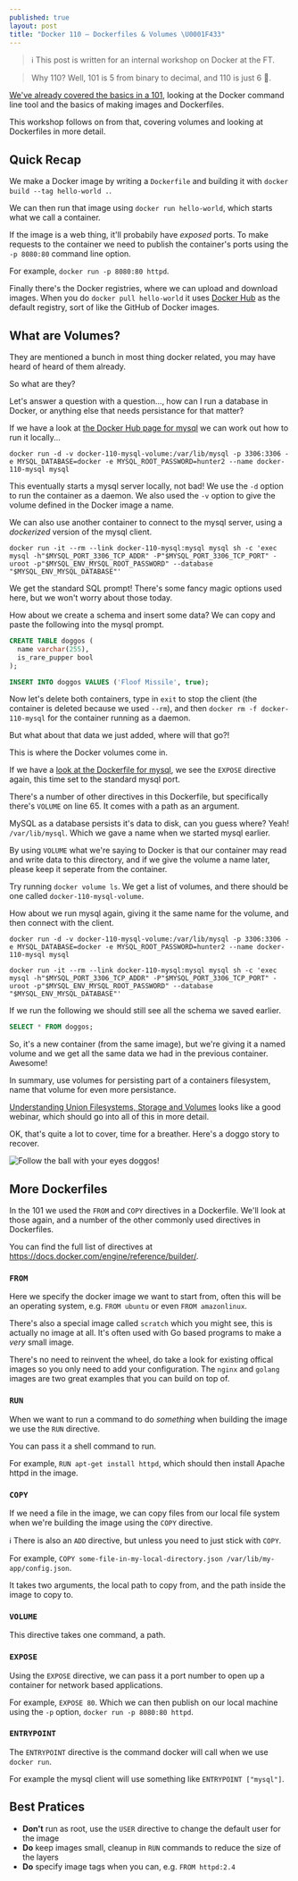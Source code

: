 ```yaml
---
published: true
layout: post
title: "Docker 110 – Dockerfiles & Volumes \U0001F433"
---
```


> ℹ️ This post is written for an internal workshop on Docker at the FT.

> Why 110? Well, 101 is 5 from binary to decimal, and 110 is just 6 🤷.

[We've already covered the basics in a 101](/2018/05/23/docker-101.html), looking at the Docker command line tool and the basics of making images and Dockerfiles.
 
This workshop follows on from that, covering volumes and looking at Dockerfiles in more detail.

## Quick Recap

We make a Docker image by writing a `Dockerfile` and building it with `docker build --tag hello-world .`.

We can then run that image using `docker run hello-world`, which starts what we call a container.

If the image is a web thing, it'll probabily have _exposed_ ports. To make requests to the container we need to publish the container's ports using the `-p 8080:80` command line option.

For example, `docker run -p 8080:80 httpd`.

Finally there's the Docker registries, where we can upload and download images. When you do `docker pull hello-world` it uses [Docker Hub](https://hub.docker.com) as the default registry, sort of like the GitHub of Docker images.

## What are Volumes?

They are mentioned a bunch in most thing docker related, you may have heard of heard of them already.

So what are they?

Let's answer a question with a question..., how can I run a database in Docker, or anything else that needs persistance for that matter?

If we have a look at [the Docker Hub page for mysql](https://hub.docker.com/_/mysql/) we can work out how to run it locally...

```
docker run -d -v docker-110-mysql-volume:/var/lib/mysql -p 3306:3306 -e MYSQL_DATABASE=docker -e MYSQL_ROOT_PASSWORD=hunter2 --name docker-110-mysql mysql
```

This eventually starts a mysql server locally, not bad! We use the `-d` option to run the container as a daemon. We also used the `-v` option to give the volume defined in the Docker image a name.

We can also use another container to connect to the mysql server, using a _dockerized_ version of the mysql client.

```
docker run -it --rm --link docker-110-mysql:mysql mysql sh -c 'exec mysql -h"$MYSQL_PORT_3306_TCP_ADDR" -P"$MYSQL_PORT_3306_TCP_PORT" -uroot -p"$MYSQL_ENV_MYSQL_ROOT_PASSWORD" --database "$MYSQL_ENV_MYSQL_DATABASE"'
```

We get the standard SQL prompt! There's some fancy magic options used here, but we won't worry about those today.

How about we create a schema and insert some data? We can copy and paste the following into the mysql prompt.

```sql
CREATE TABLE doggos (
  name varchar(255),
  is_rare_pupper bool
);

INSERT INTO doggos VALUES ('Floof Missile', true);
```

Now let's delete both containers, type in `exit` to stop the client (the container is deleted because we used `--rm`), and then `docker rm -f docker-110-mysql` for the container running as a daemon.

But what about that data we just added, where will that go?!

This is where the Docker volumes come in.

If we have a [look at the Dockerfile for mysql](https://github.com/docker-library/mysql/blob/fc3e856313423dc2d6a8d74cfd6b678582090fc7/8.0/Dockerfile), we see the `EXPOSE` directive again, this time set to the standard mysql port.

There's a number of other directives in this Dockerfile, but specifically there's `VOLUME` on line 65. It comes with a path as an argument.

MySQL as a database persists it's data to disk, can you guess where? Yeah! `/var/lib/mysql`. Which we gave a name when we started mysql earlier.

By using `VOLUME` what we're saying to Docker is that our container may read and write data to this directory, and if we give the volume a name later, please keep it seperate from the container.

Try running `docker volume ls`. We get a list of volumes, and there should be one called `docker-110-mysql-volume`.

How about we run mysql again, giving it the same name for the volume, and then connect with the client.

```
docker run -d -v docker-110-mysql-volume:/var/lib/mysql -p 3306:3306 -e MYSQL_DATABASE=docker -e MYSQL_ROOT_PASSWORD=hunter2 --name docker-110-mysql mysql
```

```
docker run -it --rm --link docker-110-mysql:mysql mysql sh -c 'exec mysql -h"$MYSQL_PORT_3306_TCP_ADDR" -P"$MYSQL_PORT_3306_TCP_PORT" -uroot -p"$MYSQL_ENV_MYSQL_ROOT_PASSWORD" --database "$MYSQL_ENV_MYSQL_DATABASE"'
```

If we run the following we should still see all the schema we saved earlier.

```sql
SELECT * FROM doggos;
```

So, it's a new container (from the same image), but we're giving it a named volume and we get all the same data we had in the previous container. Awesome!

In summary, use volumes for persisting part of a containers filesystem, name that volume for even more persistance.

[Understanding Union Filesystems, Storage and Volumes](https://blog.docker.com/2015/10/docker-basics-webinar-qa/) looks like a good webinar, which should go into all of this in more detail.

OK, that's quite a lot to cover, time for a breather. Here's a doggo story to recover.

![Follow the ball with your eyes doggos!](https://www.ft.com/__origami/service/image/v2/images/raw/https%3A%2F%2Fi.redditmedia.com%2FuY9NtsBDO7dsP4gH7qSJxQc2vcl89SYn_kAE22vE2hM.jpg%3Fw%3D750%26s%3D18f72300ef253317c5289567bb37d1c3?source=uncomplicated.systems&width=512&height=384)

## More Dockerfiles

In the 101 we used the `FROM` and `COPY` directives in a Dockerfile. We'll look at those again, and a number of the other commonly used directives in Dockerfiles.

You can find the full list of directives at <https://docs.docker.com/engine/reference/builder/>.

### `FROM`

Here we specify the docker image we want to start from, often this will be an operating system, e.g. `FROM ubuntu` or even `FROM amazonlinux`.

There's also a special image called `scratch` which you might see, this is actually no image at all. It's often used with Go based programs to make a _very_ small image.

There's no need to reinvent the wheel, do take a look for existing offical images so you only need to add your configuration. The `nginx` and `golang` images are two great examples that you can build on top of.

### `RUN`

When we want to run a command to do _something_ when building the image we use the `RUN` directive.

You can pass it a shell command to run.

For example, `RUN apt-get install httpd`, which should then install Apache httpd in the image.

### `COPY`

If we need a file in the image, we can copy files from our local file system when we're building the image using the `COPY` directive.

ℹ️ There is also an `ADD` directive, but unless you need to just stick with `COPY`.

For example, `COPY some-file-in-my-local-directory.json /var/lib/my-app/config.json`.

It takes two arguments, the local path to copy from, and the path inside the image to copy to.

### `VOLUME`

This directive takes one command, a path.

### `EXPOSE`

Using the `EXPOSE` directive, we can pass it a port number to open up a container for network based applications.

For example, `EXPOSE 80`. Which we can then publish on our local machine using the `-p` option, `docker run -p 8080:80 httpd`.

### `ENTRYPOINT`

The `ENTRYPOINT` directive is the command docker will call when we use `docker run`.

For example the mysql client will use something like `ENTRYPOINT ["mysql"]`.

## Best Pratices

- **Don't** run as root, use the `USER` directive to change the default user for the image
- **Do** keep images small, cleanup in `RUN` commands to reduce the size of the layers
- **Do** specify image tags when you can, e.g. `FROM httpd:2.4`
